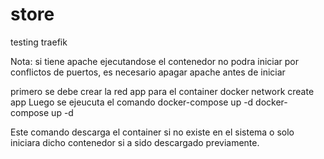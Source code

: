 # store
testing traefik


Nota: si tiene apache ejecutandose el contenedor no podra iniciar 
por conflictos de puertos, es necesario apagar apache antes de iniciar 

primero se debe crear la red app para el container 
	docker network create app
Luego se ejeucuta el comando docker-compose up -d
	docker-compose up -d

Este comando descarga el container si no existe en el sistema o 
solo iniciara dicho contenedor si a sido descargado previamente.



